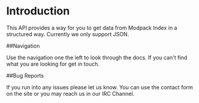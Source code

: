 Introduction
==========================

This API provides a way for you to get data from Modpack Index in a structured way. Currently we only support JSON.

##Navigation

Use the navigation one the left to look through the docs. If you can't find what you are looking for get in touch.

##Bug Reports

If you run into any issues please let us know. You can use the contact form on the site or you may reach us in our IRC Channel.